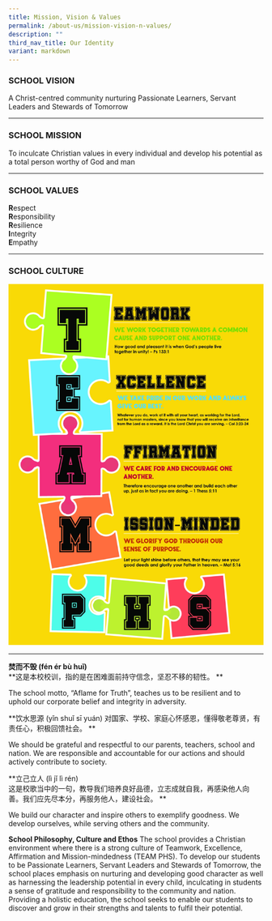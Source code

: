 ```yaml
---
title: Mission, Vision & Values
permalink: /about-us/mission-vision-n-values/
description: ""
third_nav_title: Our Identity
variant: markdown
---
```



### SCHOOL VISION

A Christ-centred community nurturing Passionate Learners, Servant Leaders and Stewards of Tomorrow

* * *

### SCHOOL MISSION

To inculcate Christian values in every individual and develop his potential as a total person worthy of God and man


* * *

### SCHOOL VALUES

**R**espect    
**R**esponsibility   
**R**esilience    
**I**ntegrity   
**E**mpathy  

* * *

### SCHOOL CULTURE

![](/images/TEAM%20PHS%20poster.jpg)
* * *

**焚而不毁 (fén ér bù huǐ)**  
**这是本校校训，指的是在困难面前持守信念，坚忍不移的韧性。  **

The school motto, “Aflame for Truth”, teaches us to be resilient and to uphold our corporate belief and integrity in adversity.

**饮水思源 (yǐn shuǐ sī yuán)
对国家、学校、家庭心怀感恩，懂得敬老尊贤，有责任心，积极回馈社会。  **

We should be grateful and respectful to our parents, teachers, school and nation. We are responsible and accountable for our actions and should actively contribute to society.
  
**立己立人 (lì jǐ lì rén)  
这是校歌当中的一句，教导我们培养良好品德，立志成就自我，再感染他人向  
善。我们应先尽本分，再服务他人，建设社会。 **

We build our character and inspire others to exemplify goodness. We develop ourselves, while serving others and the community. 


**School Philosophy, Culture and Ethos**
The school provides a Christian environment where there is a strong culture of Teamwork, Excellence, Affirmation and Mission-mindedness (TEAM PHS). To develop our students to be Passionate Learners, Servant Leaders and Stewards of Tomorrow, the school places emphasis on nurturing and developing good character as well as harnessing the leadership potential in every child, inculcating in students a sense of gratitude and responsibility to the community and nation. Providing a holistic education, the school seeks to enable our students to discover and grow in their strengths and talents to fulfil their potential. 

